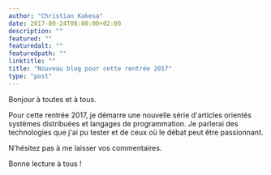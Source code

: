 ```yaml
---
author: "Christian Kakesa"
date: 2017-09-24T08:00:00+02:00
description: ""
featured: ""
featuredalt: ""
featuredpath: ""
linktitle: ""
title: "Nouveau blog pour cette rentrée 2017"
type: "post"
---
```


Bonjour à toutes et à tous.

Pour cette rentrée 2017, je démarre une nouvelle série d'articles orientés systèmes distribuées et langages de programmation.
Je parlerai des technologies que j'ai pu tester et de ceux où le débat peut être passionnant.

N'hésitez pas à me laisser vos commentaires.

Bonne lecture à tous !
